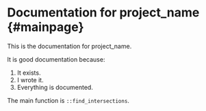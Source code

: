 # Documentation for project_name {#mainpage}

This is the documentation for project_name.

It is good documentation because:

1. It exists.
2. I wrote it.
3. Everything is documented.

The main function is `::find_intersections`.
